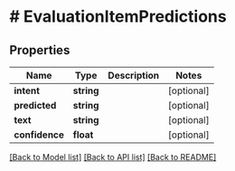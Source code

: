 # # EvaluationItemPredictions

## Properties

Name | Type | Description | Notes
------------ | ------------- | ------------- | -------------
**intent** | **string** |  | [optional]
**predicted** | **string** |  | [optional]
**text** | **string** |  | [optional]
**confidence** | **float** |  | [optional]

[[Back to Model list]](../../README.md#models) [[Back to API list]](../../README.md#endpoints) [[Back to README]](../../README.md)
